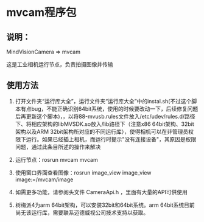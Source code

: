# mvcam程序包

## 说明：

MindVisionCamera => mvcam

这是工业相机运行节点，负责拍摄图像并传输

## 使用方法

1. 打开文件夹“运行库大全”，运行文件夹“运行库大全”中的instal.sh(不过这个脚本有点bug，不能正确识别64bit系统，使用的时候要改动一下，后续修复问题后再更新这个脚本)，，以将88-mvusb.rules文件放入/etc/udev/rules.d/路径下、将相应架构的libMVSDK.so放入/lib路径下（注意x86 64bit架构、32bit架构以及ARM 32bit架构所对应的不同运行库），使得相机可以在非管理员权限下运行。如果已经插上相机，而运行时提示"没有连接设备"，其原因是权限问题，通过此条目所述的操作来解决

2. 运行节点：rosrun mvcam mvcam

3. 使用窗口界面查看图像：rosrun image_view image_view image:=/mvcam/image

4. 如需更多功能，请参阅头文件 CameraApi.h ，里面有大量的API可供使用

5. 树梅派4为arm 64bit架构，可以安装32bit和64bit系统。arm 64bit系统目前尚无该运行库，需要联系迈德威视公司技术支持以获取。

